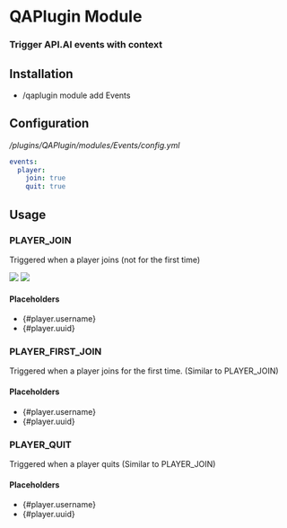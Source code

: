 # QAPlugin Module
### Trigger API.AI events with context

## Installation

* /qaplugin module add Events

## Configuration
*/plugins/QAPlugin/modules/Events/config.yml*
```yaml
events:
  player:
    join: true
    quit: true
```

## Usage

### PLAYER_JOIN
Triggered when a player joins (not for the first time)

![](http://i.mvdw-software.com/2017-01-27_22-50-03.png)
![](http://i.mvdw-software.com/2017-01-27_22-53-06.png)

#### Placeholders

* {#player.username}
* {#player.uuid}

### PLAYER_FIRST_JOIN
Triggered when a player joins for the first time.
(Similar to PLAYER_JOIN)

#### Placeholders

* {#player.username}
* {#player.uuid}

### PLAYER_QUIT
Triggered when a player quits
(Similar to PLAYER_JOIN)

#### Placeholders

* {#player.username}
* {#player.uuid}
